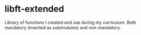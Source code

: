 # libft-extended

Library of functions I created and use during my curriculum. Both mandatory (inserted as submodules) and non-mandatory.
